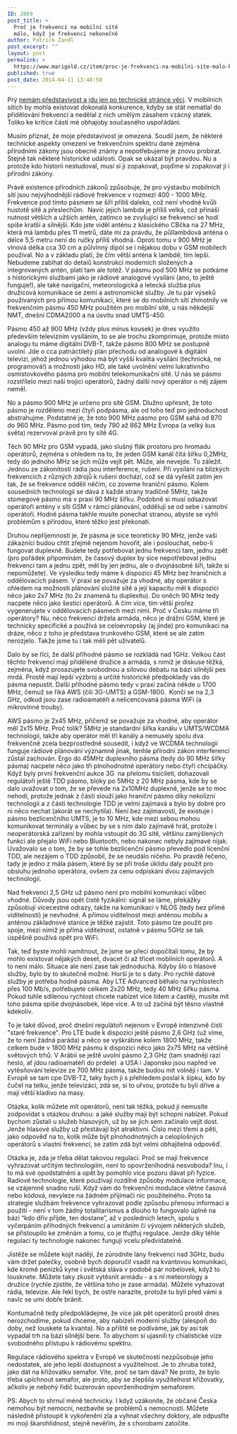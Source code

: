```yaml
---
ID: 2869
post_title: >
  Proč je frekvencí na mobilní sítě
  málo, když je frekvencí nekonečně
author: Patrick Zandl
post_excerpt: ""
layout: post
permalink: >
  https://www.marigold.cz/item/proc-je-frekvenci-na-mobilni-site-malo-kdyz-je-frekvenci-nekonecne
published: true
post_date: 2014-04-11 13:40:58
---
```

<p>Prý <a href="http://www.marigold.cz/item/odpoved-k-odpovedi-panu-rybarovi-aneb-pro-zajemce-o-jizdu-na-mrtvem-koni#comments">nemám představivost a jdu jen po technické stránce věci</a>. V mobilních sítích by mohla existovat dokonalá konkurence, kdyby se stát nematlal do přidělování frekvencí a nedělal z nich umělým zásahem vzácný statek. Toliko ke kritice části mé obhajoby současného uspořádání. </p>
<p>Musím přiznat, že moje představivost je omezená. Soudil jsem, že některé technické aspekty omezení ve frekvenčním spektru dané zejména přírodními zákony jsou obecně známy a nepotřebujeme je znovu probírat. Stejně tak některé historické události. Opak se ukázal být pravdou. Nu a protože kdo historii nestudoval, musí si ji zopakovat, pojďme si zopakovat ji i přírodní zákony. </p><!--more--><p>Právě existence přírodních zákonů způsobuje, že pro výstavbu mobilních sítí jsou nejvýhodnější rádiové frekvence v rozmezí 400 - 1000 MHz. Frekvence pod tímto pásmem se šíří příliš daleko, což není vhodné kvůli hustotě sítě a přeslechům.  Navíc jejich lambda je příliš velká, což přináší nutnost větších a užších antén, zatímco se zvyšující se frekvencí se hodí spíše kratší a silnější. Kdo jste viděl anténu z klasického CBčka na 27 MHz, která má lambdu přes 11 metrů, dáte mi za pravdu, že půllambdová anténa o délce 5,5 metru není do ručky příliš vhodná. Oproti tomu v 900 MHz je vlnová délka cca 30 cm a půlvlnný dipól se i nějakou dobu v GSM mobilech používal. No a v základu platí, že čím větší anténa k lambdě, tím lepší. Nebudeme zabíhat do detaiů konstrukcí moderních složených a integrovaných antén, platí tam ale totéž. V pásmu pod 500 MHz se potkáme s historickými službami jako je rádiové analogové vysílání (ano, to ještě funguje!), ale také navigační, meteorologická a letecká služba plus družicová komunikace se zemí a astronomické služby. Je tu pár výseků používaných pro přímou komunikaci, které se do mobilních sítí zhmotnily ve frekvenčním pásmu 450 MHz použitém pro mobilní sítě, u nás někdejší NMT, dnešní CDMA2000 a na úsvitu snad UMTS-450. </p>
<p>Pásmo 450 až 900 MHz (vždy plus mínus kousek) je dnes využito především televizním vysíláním, to se ale trochu zkomprimuje, protože místo analogu tu máme digitální DVB-T, takže pásmo 800 MHz se postupně uvolní. Jde o cca patnáctiletý plán přechodu od analogové k digitální televizi, jehož jednou výhodou má být vyšší kvalita vysílání (technická, ne programová!) a možnosti jako HD, ale také uvolnění velmi lukrativního osmistovkového pásma pro mobilní telekomunikační sítě. U nás se pásmo rozstřílelo mezi naši trojici operátorů, žádný další nový operátor o něj zájem neměl. </p>
<p>No a pásmo 900 MHz je určeno pro sítě GSM. Dlužno upřesnit, že toto pásmo je rozděleno mezi čtyři podpásma, ale od toho teď pro jednoduchost abstrahujme. Podstatné je, že toto 900 MHz pásmo pro GSM sahá od 870 do 960 MHz. Pásmo pod tím, tedy 790 až 862 MHz Evropa (a velký kus světa) rezervoval právě pro ty sítě 4G. </p>
<p>Těch 90 MHz pro GSM vypadá, jako slušný flák prostoru pro hromadu operátorů, zejména s ohledem na to, že jeden GSM kanál čítá šířku 0,2MHz, tedy do jednoho MHz se jich může vejít pět. Může, ale nevejde. To záležít. Jednou ze zákonitostí rádia jsou interference, rušení. Při vysílání na blízkých frekvencích z různých zdrojů k rušení dochází, což se dá vyřešit zatím jen tak, že se frekvence oddělí něčím, co zoveme hraniční pásmo. Kolem sousedních technologií se dává z každé strany tradičně 5MHz, takže stomegové pásmo má v praxi 90 MHz šířku. Podobně si musí odsazovat operátoři antény v síti GSM v rámci plánování, oddělují se od sebe i samotní operátoři. Hodně pásma takhle musíte ponechat stranou, abyste se vyhli problémům s přírodou, které těžko jest překonati. </p>
<p>Druhou nepříjemností je, že pásma je sice teoreticky 90 MHz, jenže vaši zákazníci budou chtít zřejmě nejenom hovořit, ale i poslouchat, nebo-li fungovat duplexně. Budete tedy potřebovat jednu frekvenci tam, jednu zpět (pro pořádek připomínám, že časový duplex by sice nepotřeboval jednu frekvenci tam a jednu zpět, měl by jen jednu, ale o dvojnásobné šíři, takže si nepomůžete). Ve výsledku tedy máme k dispozici 45 MHz bez hraničních a oddělovacích pásem. V praxi se považuje za vhodné, aby operátor s ohledem na možnosti plánování složité sítě a její kapacitu měl k dispozici něco jako 2x7 MHz (to 2x znamená tu duplexitu). Do oněch 90 MHz tedy nacpete něco jako šestici operátorů. A čím více, tím větší prořez vygenerujete v oddělovacích pásmech mezi nimi. Proč v Česku máme tři operátory? Nu, něco frekvencí držela armáda, něco je drážní GSM, které je technicky specifické a používá se celoevropsky (aj jinde) pro komunikaci na dráze, něco z toho je představa trunkového GSM, které se ale zatím nerozjelo. Takže jsme tu i tak měli pět uživatelů. </p>
<p>Dalo by se říci, že další příhodné pásmo se rozkládá nad 1GHz. Velkou část těchto frekvencí mají přidělené družice a armáda, s nimiž je diskuse těžká, zejména, když prosazujete svobodnou a silovou debatu na bázi silnější pes mrdá. Prostě mají lepší výzbroj a určité historické předpoklady vás do pásma nepustit. Další příhodné pásmo tedy v praxi začíná někde u 1700 MHz, čemuž se říká AWS (čili 3G-UMTS) a GSM-1800.  Končí se na 2,3 GHz, odkud jsou zase radioamatéři a nelicencovaná pásma WiFi (a mikrovlnné trouby).</p>
<p>AWS pásmo je 2x45 MHz, přičemž se považuje za vhodné, aby operátor měl 2x15 MHz. Proč tolik? 5MHz je standardní šířka kanálu v UMTS/WCDMA technologii, takže aby operátor měl tři kanály a nemusely spolu dva frekvenčně zcela bezprostředně sousedit, i když ve WCDMA technologii funguje rádiové plánování významně jinak, tenhle přírodní zákon interferencí zůstal zachován. Ergo do 45MHz duplexního pásma (tedy do 90 MHz šířky pásma) nacpete něco jako tři plnohodnotné operátory nebo čtyři chcípáčky. Když byly první frekvenční aukce 3G  na přelomu tisíciletí, dohazovali regulátoři ještě TDD pásmo, bloky po 5MHz z 20 MHz pásma, kde by se dalo uvažovat o tom, že se převede na 2x10MHz duplexně, jenže se to moc nehodí, protože jednak z části slouží jako hraniční pásmo díky nekolizní technologii a z části technologie TDD je velmi zajímavá a bylo by dobré pro ni něco nechat (akorát se nechytila). Není bez zajímavosti, že existuje i pásmo bezlicenčního UMTS, je to 10 MHz, kde mezi sebou mohou komunikovat terminály a vůbec by se s ním dalo zajímavě hrát, protože i neoperátorská zařízení by mohla vstoupit do 3G sítě, většinu zamýšlených funkcí ale přejalo WiFi nebo Bluetooth, nebo nakonec nebyly zajímavé nijak. Uvažovalo se o tom, že by se tohle bezlicenční pásmo převedlo pod licenční TDD, ale nezájem o TDD způsobil, že se neudálo ničeho. Po pravdě řečeno, tady je jedno z mála pásem, které by se při troše úklidu daly použít pro obsluhu jednoho operátora, ovšem za cenu odpískání dvou zajímavých technologií.</p>
<p>Nad frekvenci 2,5 GHz už pásmo není pro mobilní komunikaci vůbec vhodné. Důvody jsou opět čistě fyzikální: signál se láme, překážky způsobují vícecestné odrazy, takže na komunikaci v NLOS (tedy bez přímé viditelnosti) je nevhodné. A přímou viditelnost mezi anténou mobilu a anténou základnové stanice je těžké zajistit. Toto pásmo lze použít pro spoje, mezi nimiž je přímá viditelnost, ostatně v pásmu 5GHz se tak úspěšně používá opět pro WiFi.</p>
<p>Tak, teď byste mohli namítnout, že jsme se přeci dopočítali tomu, že by mohlo existovat nějakých deset, dvacet či až třicet mobilních operátorů. A to není málo. Situace ale není zase tak jednoduchá. Kdyby šlo o hlasové služby, bylo by to skutečně možné. Horší je to s daty. Pro rychlé datové služby je potřeba hodně pásma. Aby LTE Advanced běhalo na rychlostech přes 100 Mb/s, potřebujete celkem 2x20 MHz, tedy 40 MHz šířku pásma. Pokud tuhle sdílenou rychlost chcete nabízet více lidem a častěji, musíte mít toho pásma spíše dvojnásobek, lépe více. A to už začíná být těsno vlastně kdekoliv. </p>
<p>To je také důvod, proč dnešní regulátoři nejenom v Evropě intenzivně čistí "staré frekvence". Pro LTE bude k dispozici ještě pásmo 2,6 GHz (už víme, že to není žádná paráda) a něco se vyškrábne kolem 1800 MHz, takže celkem bude v 1800 MHz pásmu k dispozici něco jako 2x75 MHz na většině světových trhů. V Arábii se ještě uvolní pásmo 2,3 GHz (tam snadněji razí heslo, ať jdou radioamatéři do prdele)  a USA i Japonsko jsou napřed ve vytěsňování televize ze 700 MHz pásma, takže budou mít volněji i tam. V Evropě se tam cpe DVB-T2, taky bych ji s přehledem poslal k šípku, kdo by čučel na telku, jenže televizáci, zdá se, si to uřvou, protože tu byli dříve a mají větší kladivo na masy. </p>
<p>Otázka, kolik můžete mít operátorů, není tak těžká, pokud ji nemusíte zodpovídat s otázkou druhou: a jaké služby mají být schopni nabízet. Pokud bychom zůstali u služeb hlasových, už by se jich sem začínalo vejít dost. Jenže hlasové služby už přestávají být atraktivní. Číslo mezi třemi a pěti, jako odpověď na to, kolik může být plnohodnotných a celoplošných operátorů s vlastní frekvencí, se zatím zdá být velmi obhajitelná odpověď. </p>
<p>Otázka je, zda je třeba dělat takovou regulaci. Proč se mají frekvence vyhrazovat určitým technologiím, není to opovrženíhodná nesvoboda? Inu, i to má své opodstatnění a opět by pomohlo více pozoru dávat při fyzice. Radiové technologie, které používají rozdílné způsoby modulace informace, se vzájemně snadno ruší. Když vám do frekvenční modulace vlétne časová nebo kódová, nevyleze na žádném přijímači nic použitelného. Proto ta strategie službám frekvence vyhrazovat podle způsobu přenosu informací a použití - není v tom žádný totalitarismus a dlouho to fungovalo úplně na bázi “kdo dřív přijde, ten dostane”, až v posledních letech, spolu s vyčerpáním příhodných frekvencí a umíráním či vývojem některých služeb, se přistoupilo ke změnám a tomu, co je tfujtfuj regulace. Jenže díky téhle regulaci ty technologie nakonec fungují vcelu předvídatelně. </p>
<p>Jistěže se můžete kojit nadějí, že zúrodníte lány frekvencí nad 3GHz, budu vám držet palečky, osobně bych doporučil vsadit na kvantovou komunikaci, kde kromě penízků kyne i světská sláva v podobě pár nobelovek, když to lousknete. Můžete taky zkusit vytěsnit armádu - a s ní meteorology a družice (rychle zjistíte, že většina toho je zase armáda). Můžete vyhazovat rádia, televize. Ale řekl bych, že ostře narazíte, protože tu byli před vámi a navíc se umí dobře bránit.</p>
<p>Kontumačně tedy předpokládejme, že více jak pět operátorů prostě dnes nerozchodíme, pokud chceme, aby nabízeli moderní služby (alespoň do doby, než louskete ta kvanta). No a příště se podíváme, jak by asi tak vypadal trh na bázi silnější bere. To abychom si ujasnili ty chialistické vize svobodného přístupu k rádiovému spektru. </p>
<p>Regulace rádiového spektra v Evropě ve skutečnosti nezpůsobuje jeho nedostatek, ale jeho lepší dostupnost a využitelnost. Je to zhruba totéž, jako dát na křižovatku semafor. Víte, proč se tam dává? Ne proto, že bylo třeba upíchnout semafor, ale proto, aby se zlepšila využitelnost křižovatky, ačkoliv je nebohý řidič buzerován opovrženíhodným semaforem.</p>
<p>PS: Abych to shrnul méně technicky. I když uzákoníte, že občané Česka nemohou být nemocní, nezbavíte se problémů s nemocností. Můžete následně přistoupit k vykořenění zla a vyhnat všechny doktory, ale odpusťte mi moji škarohlídnost, stejně nevěřím, že s chorobami zatočíte. </p>